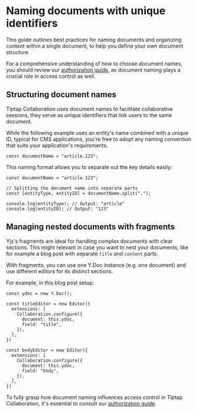 # Naming documents with unique identifiers

This guide outlines best practices for naming documents and organizing content within a single document, to help you define your own document structure.

For a comprehensive understanding of how to choose document names, you should review our [authorization guide](https://tiptap.dev/docs/editor/collaboration/authenticate#authorization-in-collaboration), as document naming plays a crucial role in access control as well.

## Structuring document names

Tiptap Collaboration uses document names to facilitate collaborative sessions, they serve as unique identifiers that link users to the same document.

While the following example uses an entity's name combined with a unique ID, typical for CMS applications, you're free to adopt any naming convention that suits your application's requirements.

```tsx
const documentName = "article.123";
```

This naming format allows you to separate out the key details easily:

```tsx
const documentName = "article.123";

// Splitting the document name into separate parts
const [entityType, entityID] = documentName.split(".");

console.log(entityType); // Output: "article"
console.log(entityID); // Output: "123"
```

## Managing nested documents with fragments

Yjs's fragments are ideal for handling complex documents with clear sections. This might relevant in case you want to nest your documents, like for example a blog post with separate `title` and `content` parts.

With fragments, you can use one Y.Doc instance (e.g. one document) and use different editors for its distinct sections.

For example, in this blog post setup:

```tsx
const ydoc = new Y.Doc();

const titleEditor = new Editor({
  extensions: [
    Collaboration.configure({
      document: this.ydoc,
      field: "title",
    }),
  ],
})

const bodyEditor = new Editor({
  extensions: [
    Collaboration.configure({
      document: this.ydoc,
      field: "body",
    }),
  ],
})
```


To fully grasp how document naming influences access control in Tiptap Collaboration, it's essential to consult our [authorization guide](https://tiptap.dev/docs/editor/collaboration/authenticate#authorization-in-collaboration).
